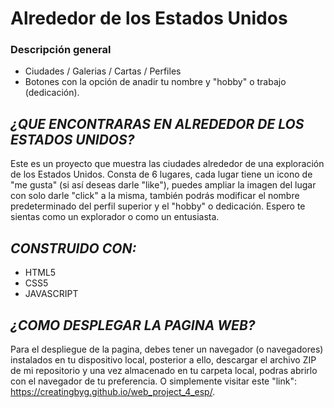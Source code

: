 # Alrededor de los Estados Unidos

### Descripción general

- Ciudades / Galerias / Cartas / Perfiles
- Botones con la opción de anadir tu nombre y "hobby" o trabajo (dedicación).

## _¿QUE ENCONTRARAS EN ALREDEDOR DE LOS ESTADOS UNIDOS?_

Este es un proyecto que muestra las ciudades alrededor de una exploración de los Estados Unidos. Consta de 6 lugares, cada lugar tiene un icono de "me gusta" (si así deseas darle "like"), puedes ampliar la imagen del lugar con solo darle "click" a la misma, también podrás modificar el nombre predeterminado del perfil superior y el "hobby" o dedicación. Espero te sientas como un explorador o como un entusiasta. 

## _CONSTRUIDO CON:_

- HTML5
- CSS5
- JAVASCRIPT

## _¿COMO DESPLEGAR LA PAGINA WEB?_

Para el despliegue de la pagina, debes tener un navegador (o navegadores) instalados en tu dispositivo local, posterior a ello, descargar el archivo ZIP de mi repositorio y una vez almacenado en tu carpeta local, podras abrirlo con el navegador de tu preferencia. O simplemente visitar este "link": https://creatingbyg.github.io/web_project_4_esp/.